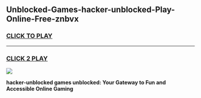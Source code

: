 
## Unblocked-Games-hacker-unblocked-Play-Online-Free-znbvx
<h3>
<a href="https://premium76.site?title=hacker-unblocked&ref=26A">CLICK TO PLAY</a></h3>
<hr>

<h3>
<a href="https://premium76.site?title=hacker-unblocked&ref=26A">CLICK 2 PLAY</a>
  
</h3>

<a href="https://premium76.site?title=hacker-unblocked&ref=26A"><img src="https://clearcache.store/games.png"></a>


**hacker-unblocked games unblocked: Your Gateway to Fun and Accessible Online Gaming**
